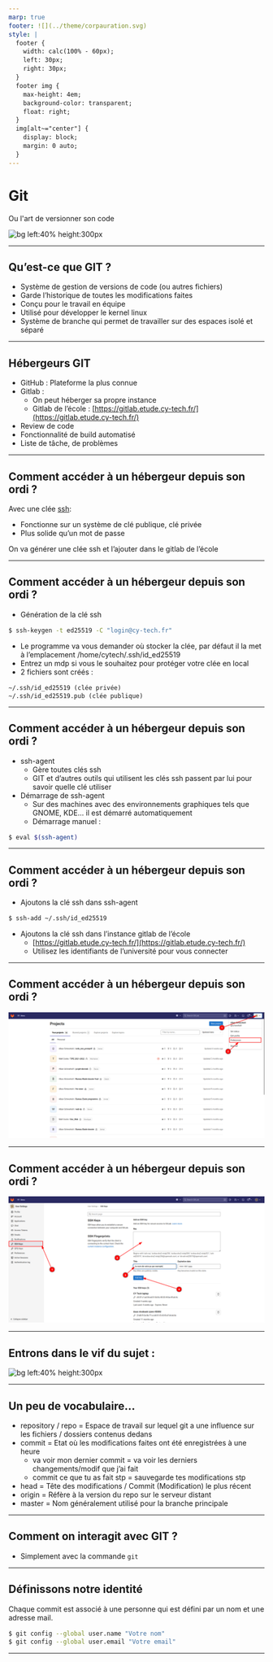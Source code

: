 ```yaml
---
marp: true
footer: ![](../theme/corpauration.svg)
style: |
  footer {
    width: calc(100% - 60px);
    left: 30px;
    right: 30px;
  }
  footer img {
    max-height: 4em;
    background-color: transparent;
    float: right;
  }
  img[alt~="center"] {
    display: block;
    margin: 0 auto;
  }  
---
```


# Git

Ou l'art de versionner son code

![bg left:40% height:300px](https://git-scm.com/images/logos/logomark-orange@2x.png)

---

## Qu’est-ce que GIT ?

- Système de gestion de versions de code (ou autres fichiers)
- Garde l’historique de toutes les modifications faites
- Conçu pour le travail en équipe
- Utilisé pour développer le kernel linux
- Système de branche qui permet de travailler sur des espaces isolé et séparé

---

## Hébergeurs GIT

- GitHub : Plateforme la plus connue
- Gitlab :
  - On peut héberger sa propre instance
  - Gitlab de l’école : [https://gitlab.etude.cy-tech.fr/](https://gitlab.etude.cy-tech.fr/)
- Review de code
- Fonctionnalité de build automatisé
- Liste de tâche, de problèmes

---

## Comment accéder à un hébergeur depuis son ordi ?

Avec une clée [ssh](https://fr.wikipedia.org/wiki/Secure_Shell): 

- Fonctionne sur un système de clé publique, clé privée
- Plus solide qu’un mot de passe

On va générer une clée ssh et l’ajouter dans le gitlab de l’école

---

## Comment accéder à un hébergeur depuis son ordi ?


- Génération de la clé ssh

```sh
$ ssh-keygen -t ed25519 -C "login@cy-tech.fr"
```

- Le programme va vous demander où stocker la clée, par défaut il la met à l’emplacement /home/cytech/.ssh/id_ed25519
- Entrez un mdp si vous le souhaitez pour protéger votre clée en local
- 2 fichiers sont créés :

```
~/.ssh/id_ed25519 (clée privée)
~/.ssh/id_ed25519.pub (clée publique)
```

---

## Comment accéder à un hébergeur depuis son ordi ?

- ssh-agent
  - Gère toutes clés ssh
  - GIT et d’autres outils qui utilisent les clés ssh passent par lui pour savoir quelle clé utiliser
- Démarrage de ssh-agent
  - Sur des machines avec des environnements graphiques tels que GNOME, KDE… il est démarré automatiquement
  - Démarrage manuel :

```sh
$ eval $(ssh-agent)
```

---

## Comment accéder à un hébergeur depuis son ordi ?

- Ajoutons la clé ssh dans ssh-agent

```sh
$ ssh-add ~/.ssh/id_ed25519
```

- Ajoutons la clé ssh dans l’instance gitlab de l’école
  - [https://gitlab.etude.cy-tech.fr/](https://gitlab.etude.cy-tech.fr/)
  -  Utilisez les identifiants de l’université pour vous connecter

---

## Comment accéder à un hébergeur depuis son ordi ?

![center](img/gitlab0.png)

---

## Comment accéder à un hébergeur depuis son ordi ?

![center](img/gitlab1.png)

---

## Entrons dans le vif du sujet :

![bg left:40% height:300px](https://res.cloudinary.com/practicaldev/image/fetch/s--buWpzO3t--/c_limit%2Cf_auto%2Cfl_progressive%2Cq_auto%2Cw_880/https://dev-to-uploads.s3.amazonaws.com/i/xosaqxln2vnadyyv7b46.png)

---

## Un peu de vocabulaire...

- repository / repo = Espace de travail sur lequel git a une influence sur les fichiers / dossiers contenus dedans
- commit = Etat où les modifications faites ont été enregistrées à une heure
  - va voir mon dernier commit = va voir les derniers changements/modif que j’ai fait
  - commit ce que tu as fait stp = sauvegarde tes modifications stp
- head = Tête des modifications / Commit (Modification) le plus récent
- origin = Réfère à la version du repo sur le serveur distant
- master = Nom généralement utilisé pour la branche principale

---

## Comment on interagit avec GIT ?

- Simplement avec la commande `git`

---

## Définissons notre identité

Chaque commit est associé à une personne qui est défini par un nom et une adresse mail.


```sh
$ git config --global user.name "Votre nom"
$ git config --global user.email "Votre email"
```

---


